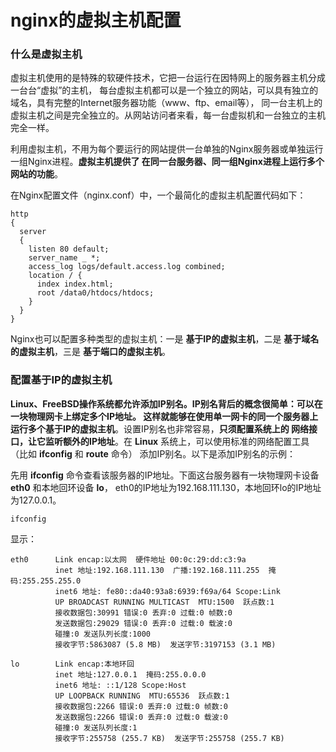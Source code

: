 nginx的虚拟主机配置
===========================================================
### 什么是虚拟主机
虚拟主机使用的是特殊的软硬件技术，它把一台运行在因特网上的服务器主机分成一台台“虚拟”的主机，
每台虚拟主机都可以是一个独立的网站，可以具有独立的域名，具有完整的Internet服务器功能（www、ftp、email等），
同一台主机上的虚拟主机之间是完全独立的。从网站访问者来看，每一台虚拟机和一台独立的主机完全一样。

利用虚拟主机，不用为每个要运行的网站提供一台单独的Nginx服务器或单独运行一组Nginx进程。**虚拟主机提供了
在同一台服务器、同一组Nginx进程上运行多个网站的功能**。

在Nginx配置文件（nginx.conf）中，一个最简化的虚拟主机配置代码如下：
```nginx
http
{
  server
  {
    listen 80 default;
    server_name _ *;
    access_log logs/default.access.log combined;
    location / {
      index index.html;
      root /data0/htdocs/htdocs;
    }
  }
}
```
Nginx也可以配置多种类型的虚拟主机：一是 **基于IP的虚拟主机**，二是 **基于域名的虚拟主机**，三是 **基于端口的虚拟主机**。

### 配置基于IP的虚拟主机
**Linux、FreeBSD操作系统都允许添加IP别名。IP别名背后的概念很简单：可以在一块物理网卡上绑定多个IP地址。
这样就能够在使用单一网卡的同一个服务器上运行多个基于IP的虚拟主机**。设置IP别名也非常容易，**只须配置系统上的
网络接口，让它监听额外的IP地址**。在 **Linux** 系统上，可以使用标准的网络配置工具（比如 **ifconfig** 和 **route** 命令）
添加IP别名。以下是添加IP别名的示例：

先用 **ifconfig** 命令查看该服务器的IP地址。下面这台服务器有一块物理网卡设备 **eth0** 和本地回环设备 **lo**，
eth0的IP地址为192.168.111.130，本地回环lo的IP地址为127.0.0.1。
```shell
ifconfig
```
显示：
```
eth0      Link encap:以太网  硬件地址 00:0c:29:dd:c3:9a  
          inet 地址:192.168.111.130  广播:192.168.111.255  掩码:255.255.255.0
          inet6 地址: fe80::da40:93a8:6939:f69a/64 Scope:Link
          UP BROADCAST RUNNING MULTICAST  MTU:1500  跃点数:1
          接收数据包:30991 错误:0 丢弃:0 过载:0 帧数:0
          发送数据包:29029 错误:0 丢弃:0 过载:0 载波:0
          碰撞:0 发送队列长度:1000
          接收字节:5863087 (5.8 MB)  发送字节:3197153 (3.1 MB)

lo        Link encap:本地环回  
          inet 地址:127.0.0.1  掩码:255.0.0.0
          inet6 地址: ::1/128 Scope:Host
          UP LOOPBACK RUNNING  MTU:65536  跃点数:1
          接收数据包:2266 错误:0 丢弃:0 过载:0 帧数:0
          发送数据包:2266 错误:0 丢弃:0 过载:0 载波:0
          碰撞:0 发送队列长度:1
          接收字节:255758 (255.7 KB)  发送字节:255758 (255.7 KB)
```
